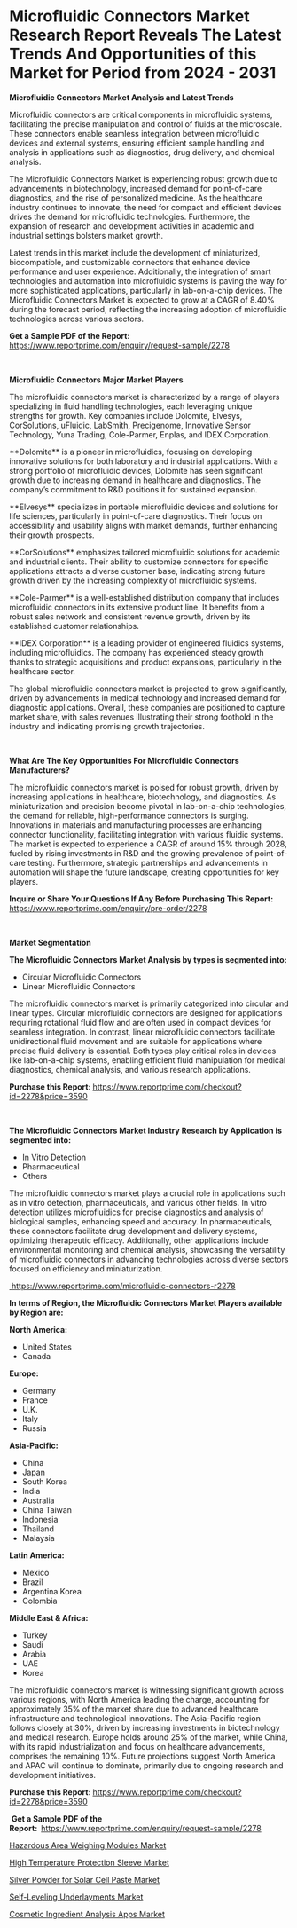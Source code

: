 <p><h1>Microfluidic Connectors Market Research Report Reveals The Latest Trends And Opportunities of this Market for Period from 2024 - 2031</h1></p><p><strong>Microfluidic Connectors Market Analysis and Latest Trends</strong></p>
<p><p>Microfluidic connectors are critical components in microfluidic systems, facilitating the precise manipulation and control of fluids at the microscale. These connectors enable seamless integration between microfluidic devices and external systems, ensuring efficient sample handling and analysis in applications such as diagnostics, drug delivery, and chemical analysis.</p><p>The Microfluidic Connectors Market is experiencing robust growth due to advancements in biotechnology, increased demand for point-of-care diagnostics, and the rise of personalized medicine. As the healthcare industry continues to innovate, the need for compact and efficient devices drives the demand for microfluidic technologies. Furthermore, the expansion of research and development activities in academic and industrial settings bolsters market growth.</p><p>Latest trends in this market include the development of miniaturized, biocompatible, and customizable connectors that enhance device performance and user experience. Additionally, the integration of smart technologies and automation into microfluidic systems is paving the way for more sophisticated applications, particularly in lab-on-a-chip devices. The Microfluidic Connectors Market is expected to grow at a CAGR of 8.40% during the forecast period, reflecting the increasing adoption of microfluidic technologies across various sectors.</p></p>
<p><strong>Get a Sample PDF of the Report:&nbsp;</strong> <a href="https://www.reportprime.com/enquiry/request-sample/2278?utm_campaign=1133&utm_medium=2&utm_source=Github&utm_content=ia&utm_term=10102024&utm_id=microfluidic-connectors">https://www.reportprime.com/enquiry/request-sample/2278</a></p>
<p>&nbsp;</p>
<p><strong>Microfluidic Connectors Major Market Players</strong></p>
<p><p>The microfluidic connectors market is characterized by a range of players specializing in fluid handling technologies, each leveraging unique strengths for growth. Key companies include Dolomite, Elvesys, CorSolutions, uFluidic, LabSmith, Precigenome, Innovative Sensor Technology, Yuna Trading, Cole-Parmer, Enplas, and IDEX Corporation.</p><p>**Dolomite** is a pioneer in microfluidics, focusing on developing innovative solutions for both laboratory and industrial applications. With a strong portfolio of microfluidic devices, Dolomite has seen significant growth due to increasing demand in healthcare and diagnostics. The company’s commitment to R&D positions it for sustained expansion.</p><p>**Elvesys** specializes in portable microfluidic devices and solutions for life sciences, particularly in point-of-care diagnostics. Their focus on accessibility and usability aligns with market demands, further enhancing their growth prospects.</p><p>**CorSolutions** emphasizes tailored microfluidic solutions for academic and industrial clients. Their ability to customize connectors for specific applications attracts a diverse customer base, indicating strong future growth driven by the increasing complexity of microfluidic systems.</p><p>**Cole-Parmer** is a well-established distribution company that includes microfluidic connectors in its extensive product line. It benefits from a robust sales network and consistent revenue growth, driven by its established customer relationships.</p><p>**IDEX Corporation** is a leading provider of engineered fluidics systems, including microfluidics. The company has experienced steady growth thanks to strategic acquisitions and product expansions, particularly in the healthcare sector.</p><p>The global microfluidic connectors market is projected to grow significantly, driven by advancements in medical technology and increased demand for diagnostic applications. Overall, these companies are positioned to capture market share, with sales revenues illustrating their strong foothold in the industry and indicating promising growth trajectories.</p></p>
<p>&nbsp;</p>
<p><strong>What Are The Key Opportunities For Microfluidic Connectors Manufacturers?</strong></p>
<p><p>The microfluidic connectors market is poised for robust growth, driven by increasing applications in healthcare, biotechnology, and diagnostics. As miniaturization and precision become pivotal in lab-on-a-chip technologies, the demand for reliable, high-performance connectors is surging. Innovations in materials and manufacturing processes are enhancing connector functionality, facilitating integration with various fluidic systems. The market is expected to experience a CAGR of around 15% through 2028, fueled by rising investments in R&D and the growing prevalence of point-of-care testing. Furthermore, strategic partnerships and advancements in automation will shape the future landscape, creating opportunities for key players.</p></p>
<p><strong>Inquire or Share Your Questions If Any Before Purchasing This Report:</strong> <a href="https://www.reportprime.com/enquiry/pre-order/2278?utm_campaign=1133&utm_medium=2&utm_source=Github&utm_content=ia&utm_term=10102024&utm_id=microfluidic-connectors">https://www.reportprime.com/enquiry/pre-order/2278</a></p>
<p>&nbsp;</p>
<p><strong>Market Segmentation</strong></p>
<p><strong>The Microfluidic Connectors Market Analysis by types is segmented into:</strong></p>
<p><ul><li>Circular Microfluidic Connectors</li><li>Linear Microfluidic Connectors</li></ul></p>
<p><p>The microfluidic connectors market is primarily categorized into circular and linear types. Circular microfluidic connectors are designed for applications requiring rotational fluid flow and are often used in compact devices for seamless integration. In contrast, linear microfluidic connectors facilitate unidirectional fluid movement and are suitable for applications where precise fluid delivery is essential. Both types play critical roles in devices like lab-on-a-chip systems, enabling efficient fluid manipulation for medical diagnostics, chemical analysis, and various research applications.</p></p>
<p><strong>Purchase this Report:&nbsp;</strong><a href="https://www.reportprime.com/checkout?id=2278&price=3590&utm_campaign=1133&utm_medium=2&utm_source=Github&utm_content=ia&utm_term=10102024&utm_id=microfluidic-connectors">https://www.reportprime.com/checkout?id=2278&price=3590</a></p>
<p>&nbsp;</p>
<p><strong>The Microfluidic Connectors Market Industry Research by Application is segmented into:</strong></p>
<p><ul><li>In Vitro Detection</li><li>Pharmaceutical</li><li>Others</li></ul></p>
<p><p>The microfluidic connectors market plays a crucial role in applications such as in vitro detection, pharmaceuticals, and various other fields. In vitro detection utilizes microfluidics for precise diagnostics and analysis of biological samples, enhancing speed and accuracy. In pharmaceuticals, these connectors facilitate drug development and delivery systems, optimizing therapeutic efficacy. Additionally, other applications include environmental monitoring and chemical analysis, showcasing the versatility of microfluidic connectors in advancing technologies across diverse sectors focused on efficiency and miniaturization.</p></p>
<p><a href="https://www.reportprime.com/microfluidic-connectors-r2278?utm_campaign=1133&utm_medium=2&utm_source=Github&utm_content=ia&utm_term=10102024&utm_id=microfluidic-connectors">&nbsp;https://www.reportprime.com/microfluidic-connectors-r2278</a></p>
<p><strong>In terms of Region, the Microfluidic Connectors Market Players available by Region are:</strong></p>
<p>
    <p> <strong> North America: </strong>
        <ul>
            <li>United States</li>
            <li>Canada</li>
        </ul>
        </p> 
    <p> <strong> Europe: </strong>
        <ul>
            <li>Germany</li>
            <li>France</li>
            <li>U.K.</li>
            <li>Italy</li>
            <li>Russia</li>
        </ul>
        </p> 
    <p> <strong> Asia-Pacific: </strong>
        <ul>
            <li>China</li>
            <li>Japan</li>
            <li>South Korea</li>
            <li>India</li>
            <li>Australia</li>
            <li>China Taiwan</li>
            <li>Indonesia</li>
            <li>Thailand</li>
            <li>Malaysia</li>
        </ul>
        </p> 
    <p> <strong> Latin America: </strong>
        <ul>
            <li>Mexico</li>
            <li>Brazil</li>
            <li>Argentina Korea</li>
            <li>Colombia</li>
        </ul>
        </p> 
    <p> <strong> Middle East & Africa: </strong>
        <ul>
            <li>Turkey</li>
            <li>Saudi</li>
            <li>Arabia</li>
            <li>UAE</li>
            <li>Korea</li>
        </ul>
    </p>
    </p>
<p><p>The microfluidic connectors market is witnessing significant growth across various regions, with North America leading the charge, accounting for approximately 35% of the market share due to advanced healthcare infrastructure and technological innovations. The Asia-Pacific region follows closely at 30%, driven by increasing investments in biotechnology and medical research. Europe holds around 25% of the market, while China, with its rapid industrialization and focus on healthcare advancements, comprises the remaining 10%. Future projections suggest North America and APAC will continue to dominate, primarily due to ongoing research and development initiatives.</p></p>
<p><strong>Purchase this Report: </strong><a href="https://www.reportprime.com/checkout?id=2278&price=3590&utm_campaign=1133&utm_medium=2&utm_source=Github&utm_content=ia&utm_term=10102024&utm_id=microfluidic-connectors">https://www.reportprime.com/checkout?id=2278&price=3590</a></p>
<p>&nbsp;<strong>Get a Sample PDF of the Report:&nbsp;&nbsp;</strong><a href="https://www.reportprime.com/enquiry/request-sample/2278?utm_campaign=1133&utm_medium=2&utm_source=Github&utm_content=ia&utm_term=10102024&utm_id=microfluidic-connectors">https://www.reportprime.com/enquiry/request-sample/2278</a></p>
<p><strong></strong></p>
<p><p><a href="https://www.linkedin.com/pulse/hazardous-area-weighing-modules-market-trends-strategic-insights-sr7re?utm_campaign=1133&utm_medium=2&utm_source=Github&utm_content=ia&utm_term=10102024&utm_id=microfluidic-connectors">Hazardous Area Weighing Modules Market</a></p><p><a href="https://www.linkedin.com/pulse/global-high-temperature-protection-sleeve-market-trends-analysis-smp5f?utm_campaign=1133&utm_medium=2&utm_source=Github&utm_content=ia&utm_term=10102024&utm_id=microfluidic-connectors">High Temperature Protection Sleeve Market</a></p><p><a href="https://www.linkedin.com/pulse/global-silver-powder-solar-cell-paste-market-landscape-future-i6vif?utm_campaign=1133&utm_medium=2&utm_source=Github&utm_content=ia&utm_term=10102024&utm_id=microfluidic-connectors">Silver Powder for Solar Cell Paste Market</a></p><p><a href="https://www.linkedin.com/pulse/self-leveling-underlayments-industry-sector-new-technologies-rbdpf?utm_campaign=1133&utm_medium=2&utm_source=Github&utm_content=ia&utm_term=10102024&utm_id=microfluidic-connectors">Self-Leveling Underlayments Market</a></p><p><a href="https://www.linkedin.com/pulse/cosmetic-ingredient-analysis-apps-market-insights-products-rehce?utm_campaign=1133&utm_medium=2&utm_source=Github&utm_content=ia&utm_term=10102024&utm_id=microfluidic-connectors">Cosmetic Ingredient Analysis Apps Market</a></p></p>